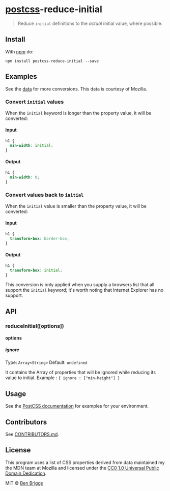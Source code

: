 # [postcss][postcss]-reduce-initial

> Reduce `initial` definitions to the _actual_ initial value, where possible.

## Install

With [npm](https://npmjs.org/package/postcss-reduce-initial) do:

```
npm install postcss-reduce-initial --save
```

## Examples

See the [data](data) for more conversions. This data is courtesy
of Mozilla.

### Convert `initial` values

When the `initial` keyword is longer than the property value, it will
be converted:

#### Input

```css
h1 {
  min-width: initial;
}
```

#### Output

```css
h1 {
  min-width: 0;
}
```

### Convert values back to `initial`

When the `initial` value is smaller than the property value, it will
be converted:

#### Input

```css
h1 {
  transform-box: border-box;
}
```

#### Output

```css
h1 {
  transform-box: initial;
}
```

This conversion is only applied when you supply a browsers list that all support
the `initial` keyword; it's worth noting that Internet Explorer has no support.

## API

### reduceInitial([options])

#### options

##### ignore

Type: `Array<String>`
Default: `undefined`

It contains the Array of properties that will be ignored while reducing its value to initial.
Example : `{ ignore : ["min-height"] }`

## Usage

See the [PostCSS documentation](https://github.com/postcss/postcss#usage) for
examples for your environment.

## Contributors

See [CONTRIBUTORS.md](https://github.com/cssnano/cssnano/blob/master/CONTRIBUTORS.md).

## License

This program uses a list of CSS properties derived from data maintained my the MDN team at Mozilla and licensed under the [CC0 1.0 Universal Public Domain Dedication](https://creativecommons.org/publicdomain/zero/1.0/).

MIT © [Ben Briggs](http://beneb.info)

[postcss]: https://github.com/postcss/postcss
